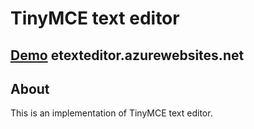 # TinyMCE text editor

## [Demo](https://etexteditor.azurewebsites.net/) etexteditor.azurewebsites.net

## About

This is an implementation of TinyMCE text editor.

